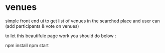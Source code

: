 # venues
simple front end ui to get list of venues in the searched place and user can (add participants & vote on venues)

to let this beautifule page work you should do below :

npm install
npm start
